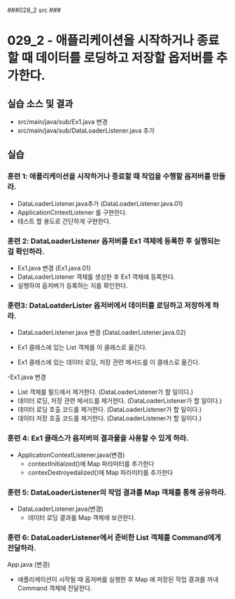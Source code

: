 ###028_2 src ###

# 029_2 - 애플리케이션을 시작하거나 종료할 때 데이터를 로딩하고 저장할 옵저버를 추가한다.

## 실습 소스 및 결과

- src/main/java/sub/Ex1.java 변경
- src/main/java/sub/DataLoaderListener.java 추가


## 실습

### 훈련 1: 애플리케이션을 시작하거나 종료할 때 작업을 수행할 옵저버를 만들라.

- DataLoaderListener.java추가 (DataLoaderListener.java.01)
 - ApplicationCintextListener 를 구현한다.
 - 테스트 할 용도로 간단하게 구현한다.
 
### 훈련 2: DataLoaderListener 옵저버를 Ex1 객체에 등록한 후 실행되는 걸 확인하라.

- Ex1.java 변경 (Ex1.java.01)
 - DataLoaderListener 객체를 생성한 후 Ex1 객체에 등록한다.
 - 실행하여 옵저버가 등록하는 지를 확인한다.
 
### 훈련3: DataLoatderLister 옵저버에서 데이터를 로딩하고 저장하게 하라.

- DataLoaderListener.java 변경 (DataLoaderListener.java.02)

 - Ex1 클래스에 있는 List 객체를 이 클래스로 옮긴다.
 - Ex1 클래스에 있는 데이터 로딩, 저장 관련 메서드를 이 클래스로 옮긴다.
 
-Ex1.java 변경
 - List 객체를 필드에서 제거한다. (DataLoaderListener가 할 일이다.)
 - 데이터 로딩, 저장 관련 메서드를 제거한다. (DataLoaderListener가 할 일이다.)
 - 데이터 로딩 호출 코드를 제거한다. (DataLoaderListener가 할 일이다.)
 - 데이터 저장 호출 코드를 제거한다. (DataLoaderListener가 할 일이다.)
 
### 훈련 4: Ex1 클래스가 옵저버의 결과물을 사용할 수 있게 하라.
- ApplicationContextListener.java(변경)
   - contextInitialzed()에 Map 파라미터를 추가한다
   - contexDestroyedalized()에 Map 파라미터를 추가한다
   
### 훈련 5: DataLoaderListener의 작업 결과를 Map 객체를 통해 공유하라.

- DataLoaderListener.java(변경)
   - 데이터 로딩 결과를 Map 객체에 보관한다.
   
### 훈련 6: DataLoaderListener에서 준비한 List 객체를 Command에게 전달하라.

App.java (변경)
  - 애플리케이션이 시작될 때 옵저버를 실행한 후 Map 에 저장된 작업 결과를 꺼내
    Command 객체에 전달한다.
